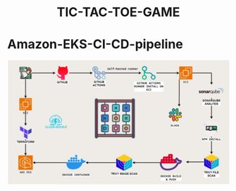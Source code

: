<h1 align="center">TIC-TAC-TOE-GAME</h1>


<h1>Amazon-EKS-CI-CD-pipeline</h1>

![image](<src/workflow.png>)